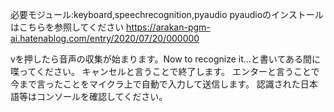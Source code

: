 必要モジュール:keyboard,speechrecognition,pyaudio
pyaudioのインストールはこちらを参照してください
https://arakan-pgm-ai.hatenablog.com/entry/2020/07/20/000000

vを押したら音声の収集が始まります。Now to recognize it...と書いてある間に喋ってください。
キャンセルと言うことで終了します。
エンターと言うことで今まで言ったことをマイクラ上で自動で入力して送信します。
認識された日本語等はコンソールを確認してください。
